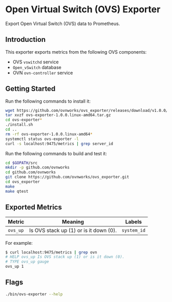 # Open Virtual Switch (OVS) Exporter

Export Open Virtual Switch (OVS) data to Prometheus.

## Introduction

This exporter exports metrics from the following OVS components:
* OVS `vswitchd` service
* `Open_vSwitch` database
* OVN `ovn-controller` service

## Getting Started

Run the following commands to install it:

```bash
wget https://github.com/ovnworks/ovs_exporter/releases/download/v1.0.0/ovs-exporter-1.0.0.linux-amd64.tar.gz
tar xvzf ovs-exporter-1.0.0.linux-amd64.tar.gz
cd ovs-exporter*
./install.sh
cd ..
rm -rf ovs-exporter-1.0.0.linux-amd64*
systemctl status ovs-exporter -l
curl -s localhost:9475/metrics | grep server_id
```

Run the following commands to build and test it:

```bash
cd $GOPATH/src
mkdir -p github.com/ovnworks
cd github.com/ovnworks
git clone https://github.com/ovnworks/ovs_exporter.git
cd ovs_exporter
make
make qtest
```

## Exported Metrics

| Metric | Meaning | Labels |
| ------ | ------- | ------ |
| `ovs_up` |  Is OVS stack up (1) or is it down (0). | `system_id` |

For example:

```bash
$ curl localhost:9475/metrics | grep ovn
# HELP ovs_up Is OVS stack up (1) or is it down (0).
# TYPE ovs_up gauge
ovs_up 1
```

## Flags

```bash
./bin/ovs-exporter --help
```
